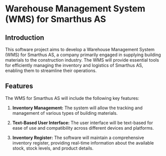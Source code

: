 # Warehouse Management System (WMS) for Smarthus AS

## Introduction

This software project aims to develop a Warehouse Management System (WMS) for Smarthus AS, a company primarily engaged in supplying building materials to the construction industry. The WMS will provide essential tools for efficiently managing the inventory and logistics of Smarthus AS, enabling them to streamline their operations.

## Features

The WMS for Smarthus AS will include the following key features:

1. **Inventory Management:** The system will allow the tracking and management of various types of building materials.

2. **Text-Based User Interface:** The user interface will be text-based for ease of use and compatibility across different devices and platforms.

3. **Inventory Register:** The software will maintain a comprehensive inventory register, providing real-time information about the available stock, stock levels, and product details.
